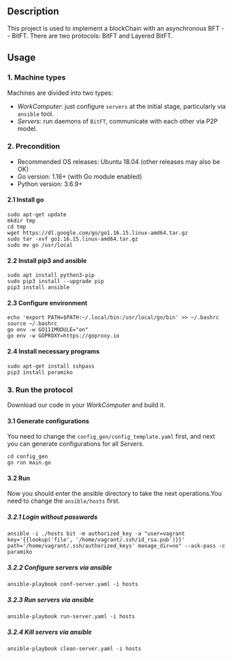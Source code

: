 ## Description
This project is used to implement a blockChain with an asynchronous BFT -- BitFT.
There are two protocols: BitFT and Layered BitFT.

## Usage
### 1. Machine types
Machines are divided into two types:
- *WorkComputer*: just configure `servers` at the initial stage, particularly via `ansible` tool. 
- *Servers*: run daemons of `BitFT`, communicate with each other via P2P model.

### 2. Precondition
- Recommended OS releases: Ubuntu 18.04 (other releases may also be OK)
- Go version: 1.16+ (with Go module enabled)
- Python version: 3.6.9+

#### 2.1 Install go
```
sudo apt-get update
mkdir tmp
cd tmp
wget https://dl.google.com/go/go1.16.15.linux-amd64.tar.gz
sudo tar -xvf go1.16.15.linux-amd64.tar.gz
sudo mv go /usr/local
```
#### 2.2 Install pip3 and ansible
```
sudo apt install python3-pip
sudo pip3 install --upgrade pip
pip3 install ansible 
```
#### 2.3 Configure environment
```
echo 'export PATH=$PATH:~/.local/bin:/usr/local/go/bin' >> ~/.bashrc
source ~/.bashrc
go env -w GO111MODULE="on"  
go env -w GOPROXY=https://goproxy.io 
```
#### 2.4 Install necessary programs
```
sudo apt-get install sshpass
pip3 install paramiko
```

### 3. Run the protocol
Download our code in your *WorkComputer* and build it.
#### 3.1 Generate configurations
You need to change the `config_gen/config_template.yaml` first, and next you can generate configurations for all *Servers*.
```
cd config_gen
go run main.go
```
#### 3.2 Run
Now you should enter the ansible directory to take the next operations.You need to change the `ansible/hosts` first.
##### 3.2.1 Login without passwords
```
ansible -i ./hosts bit -m authorized_key -a "user=vagrant key='{{lookup('file', '/home/vagrant/.ssh/id_rsa.pub')}}' path='/home/vagrant/.ssh/authorized_keys' manage_dir=no" --ask-pass -c paramiko
```
##### 3.2.2 Configure servers via ansible
```
ansible-playbook conf-server.yaml -i hosts
```
##### 3.2.3 Run servers via ansible
```
ansible-playbook run-server.yaml -i hosts
```
##### 3.2.4 Kill servers via ansible
```
ansible-playbook clean-server.yaml -i hosts
```
   

 











